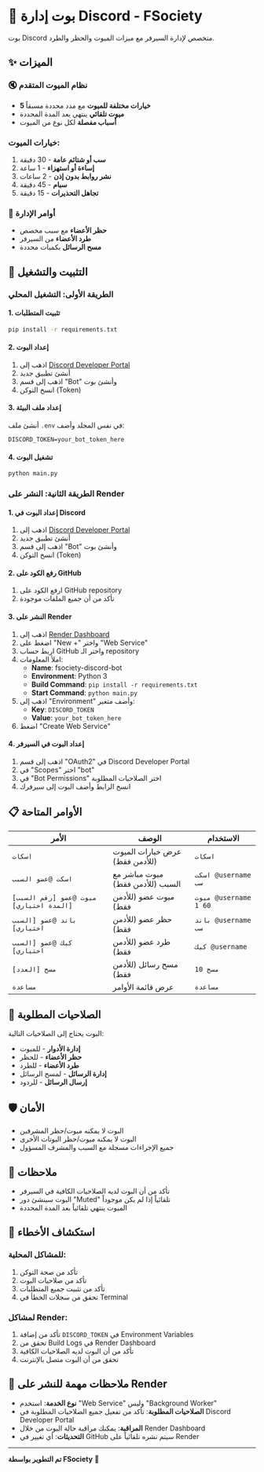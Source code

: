 # 🤖 بوت إدارة Discord - FSociety

بوت Discord متخصص لإدارة السيرفر مع ميزات الميوت والحظر والطرد.

## ✨ الميزات

### 🔇 نظام الميوت المتقدم
- **5 خيارات مختلفة للميوت** مع مدد محددة مسبقاً
- **ميوت تلقائي** ينتهي بعد المدة المحددة
- **أسباب مفصلة** لكل نوع من الميوت

### خيارات الميوت:
1. **سب أو شتائم عامة** - 30 دقيقة
2. **إساءة أو استهزاء** - 1 ساعة  
3. **نشر روابط بدون إذن** - 2 ساعات
4. **سبام** - 45 دقيقة
5. **تجاهل التحذيرات** - 15 دقيقة

### 🔨 أوامر الإدارة
- **حظر الأعضاء** مع سبب مخصص
- **طرد الأعضاء** من السيرفر
- **مسح الرسائل** بكميات محددة

## 🚀 التثبيت والتشغيل

### الطريقة الأولى: التشغيل المحلي

#### 1. تثبيت المتطلبات
```bash
pip install -r requirements.txt
```

#### 2. إعداد البوت
1. اذهب إلى [Discord Developer Portal](https://discord.com/developers/applications)
2. أنشئ تطبيق جديد
3. اذهب إلى قسم "Bot" وأنشئ بوت
4. انسخ التوكن (Token)

#### 3. إعداد ملف البيئة
أنشئ ملف `.env` في نفس المجلد وأضف:
```
DISCORD_TOKEN=your_bot_token_here
```

#### 4. تشغيل البوت
```bash
python main.py
```

### الطريقة الثانية: النشر على Render

#### 1. إعداد البوت في Discord
1. اذهب إلى [Discord Developer Portal](https://discord.com/developers/applications)
2. أنشئ تطبيق جديد
3. اذهب إلى قسم "Bot" وأنشئ بوت
4. انسخ التوكن (Token)

#### 2. رفع الكود على GitHub
1. ارفع الكود على GitHub repository
2. تأكد من أن جميع الملفات موجودة

#### 3. النشر على Render
1. اذهب إلى [Render Dashboard](https://dashboard.render.com/)
2. اضغط على "New +" واختر "Web Service"
3. اربط حساب GitHub واختر الـ repository
4. املأ المعلومات:
   - **Name**: fsociety-discord-bot
   - **Environment**: Python 3
   - **Build Command**: `pip install -r requirements.txt`
   - **Start Command**: `python main.py`
5. اذهب إلى "Environment" وأضف متغير:
   - **Key**: `DISCORD_TOKEN`
   - **Value**: `your_bot_token_here`
6. اضغط "Create Web Service"

#### 4. إعداد البوت في السيرفر
1. اذهب إلى قسم "OAuth2" في Discord Developer Portal
2. في "Scopes" اختر "bot"
3. في "Bot Permissions" اختر الصلاحيات المطلوبة
4. انسخ الرابط وأضف البوت إلى سيرفرك

## 📋 الأوامر المتاحة

| الأمر | الوصف | الاستخدام |
|-------|--------|-----------|
| `اسكات` | عرض خيارات الميوت (للأدمن فقط) | `اسكات` |
| `اسكت @عضو السبب` | ميوت مباشر مع السبب (للأدمن فقط) | `اسكت @username سب` |
| `ميوت @عضو [رقم السبب] [المدة اختياري]` | ميوت عضو (للأدمن فقط) | `ميوت @username 1 60` |
| `باند @عضو [السبب اختياري]` | حظر عضو (للأدمن فقط) | `باند @username سب` |
| `كيك @عضو [السبب اختياري]` | طرد عضو (للأدمن فقط) | `كيك @username` |
| `مسح [العدد]` | مسح رسائل (للأدمن فقط) | `مسح 10` |
| `مساعدة` | عرض قائمة الأوامر | `مساعدة` |

## 🔧 الصلاحيات المطلوبة

البوت يحتاج إلى الصلاحيات التالية:
- **إدارة الأدوار** - للميوت
- **حظر الأعضاء** - للحظر
- **طرد الأعضاء** - للطرد
- **إدارة الرسائل** - لمسح الرسائل
- **إرسال الرسائل** - للردود

## 🛡️ الأمان

- البوت لا يمكنه ميوت/حظر المشرفين
- البوت لا يمكنه ميوت/حظر البوتات الأخرى
- جميع الإجراءات مسجلة مع السبب والمشرف المسؤول

## 📝 ملاحظات

- تأكد من أن البوت لديه الصلاحيات الكافية في السيرفر
- البوت سينشئ دور "Muted" تلقائياً إذا لم يكن موجوداً
- الميوت ينتهي تلقائياً بعد المدة المحددة

## 🐛 استكشاف الأخطاء

### للمشاكل المحلية:
1. تأكد من صحة التوكن
2. تأكد من صلاحيات البوت
3. تأكد من تثبيت جميع المتطلبات
4. تحقق من سجلات الخطأ في Terminal

### لمشاكل Render:
1. تأكد من إضافة `DISCORD_TOKEN` في Environment Variables
2. تحقق من Build Logs في Render Dashboard
3. تأكد من أن البوت لديه الصلاحيات الكافية
4. تحقق من أن البوت متصل بالإنترنت

## 📝 ملاحظات مهمة للنشر على Render

- **نوع الخدمة**: استخدم "Web Service" وليس "Background Worker"
- **الصلاحيات المطلوبة**: تأكد من تفعيل جميع الصلاحيات المطلوبة في Discord Developer Portal
- **المراقبة**: يمكنك مراقبة حالة البوت من خلال Render Dashboard
- **التحديثات**: أي تغيير في GitHub سيتم نشره تلقائياً على Render

---

**تم التطوير بواسطة FSociety** 🤖 